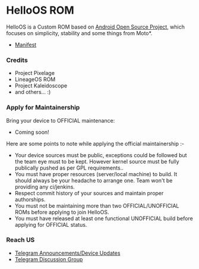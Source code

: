 HelloOS ROM
===========
HelloOS is a Custom ROM based on [Android Open Source Project](https://android.googlesource.com/), which focuses on simplicity, stability and some things from Moto*.

- [Manifest](https://github.com/HelloOS-AOSP/manifest)

### Credits
- Project Pixelage
- LineageOS ROM
- Project Kaleidoscope
- and others... :)

### Apply for Maintainership

Bring your device to OFFICIAL maintenance:

- Coming soon!

Here are some points to note while applying the official maintainership :-

- Your device sources must be public, exceptions could be followed but the team eye must to be kept. However kernel source must be fully publically pushed as per GPL requirements..
- You must have proper resources (server/local machine) to build. It should always be your headache to arrange one. Team won't be providing any ci/jenkins.
- Respect commit history of your sources and maintain proper authorships.
- You must not be maintaining more than two OFFICIAL/UNOFFICIAL ROMs before applying to join HelloOS.
- You must have released at least one functional UNOFFICIAL build before applying for OFFICIAL status.

### Reach US

- [Telegram Announcements/Device Updates](https://t.me/HelloOSUpdates)
- [Telegram Discussion Group](https://t.me/HelloOSROM)
